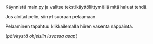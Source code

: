 Käynnistä main.py ja valitse tekstikäyttöliittymällä mitä haluat tehdä.

Jos aloitat pelin, siirryt suoraan pelaamaan.

Pelaaminen tapahtuu klikkailemalla hiiren vasenta näppäintä.

(*päivitystä ohjeisiin luvassa asap*)
